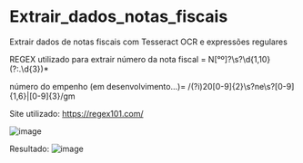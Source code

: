 # Extrair_dados_notas_fiscais
Extrair dados de notas fiscais com Tesseract OCR e expressões regulares


REGEX utilizado para extrair número da nota fiscal = N[°º]?\s?\d{1,10}(?:\.\d{3})*

número do empenho (em desenvolvimento...)= /(?i)20[0-9]{2}\s?ne\s?[0-9]{1,6}|[0-9]{3}/gm


Site utilizado: https://regex101.com/

![image](https://github.com/RenataVerasVenturim/Extrair_dados_notas_fiscais/assets/129551549/44d2b002-7692-4716-89d5-1a9c0a0fba60)


Resultado:
![image](https://github.com/RenataVerasVenturim/Extrair_dados_notas_fiscais/assets/129551549/eec39e96-fc5e-473f-ab0c-fd3920612105)
